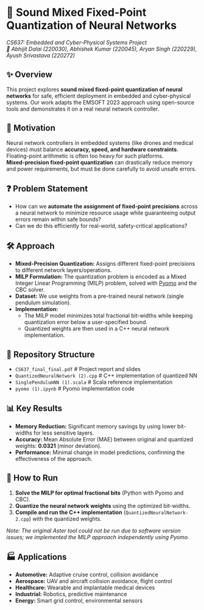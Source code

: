 # 🧠 Sound Mixed Fixed-Point Quantization of Neural Networks
*CS637: Embedded and Cyber-Physical Systems Project*  
*👤 Abhijit Dalai (220030), Abhishek Kumar (220045), Aryan Singh (220229), Ayush Srivastava (220272)*

## ✨ Overview
This project explores **sound mixed fixed-point quantization of neural networks** for safe, efficient deployment in embedded and cyber-physical systems. Our work adapts the EMSOFT 2023 approach using open-source tools and demonstrates it on a real neural network controller.

## 🎯 Motivation
Neural network controllers in embedded systems (like drones and medical devices) must balance **accuracy, speed, and hardware constraints**. Floating-point arithmetic is often too heavy for such platforms.  
**Mixed-precision fixed-point quantization** can drastically reduce memory and power requirements, but must be done carefully to avoid unsafe errors.

## ❓ Problem Statement
- How can we **automate the assignment of fixed-point precisions** across a neural network to minimize resource usage while guaranteeing output errors remain within safe bounds?
- Can we do this efficiently for real-world, safety-critical applications?

## 🛠️ Approach
- **Mixed-Precision Quantization:** Assigns different fixed-point precisions to different network layers/operations.
- **MILP Formulation:** The quantization problem is encoded as a Mixed Integer Linear Programming (MILP) problem, solved with [Pyomo](http://www.pyomo.org/) and the CBC solver.
- **Dataset:** We use weights from a pre-trained neural network (single pendulum simulation).
- **Implementation:**  
  - The MILP model minimizes total fractional bit-widths while keeping quantization error below a user-specified bound.
  - Quantized weights are then used in a C++ neural network implementation.

## 📁 Repository Structure
- `CS637_final_final.pdf` # Project report and slides
- `QuantizedNeuralNetwork (2).cpp` # C++ implementation of quantized NN
- `SinglePendulumNN (1).scala` # Scala reference implementation
- `pyomo (1).ipynb` # Pyomo implementation code

## 📊 Key Results
- **Memory Reduction:** Significant memory savings by using lower bit-widths for less sensitive layers.
- **Accuracy:** Mean Absolute Error (MAE) between original and quantized weights: **0.0321** (minor deviation).
- **Performance:** Minimal change in model predictions, confirming the effectiveness of the approach.

## 🚀 How to Run
1. **Solve the MILP for optimal fractional bits** (Python with Pyomo and CBC).
2. **Quantize the neural network weights** using the optimized bit-widths.
3. **Compile and run the C++ implementation** (`QuantizedNeuralNetwork-2.cpp`) with the quantized weights.

*Note: The original Aster tool could not be run due to software version issues; we implemented the MILP approach independently using Pyomo.*

## 🏭 Applications
- **Automotive:** Adaptive cruise control, collision avoidance
- **Aerospace:** UAV and aircraft collision avoidance, flight control
- **Healthcare:** Wearable and implantable medical devices
- **Industrial:** Robotics, predictive maintenance
- **Energy:** Smart grid control, environmental sensors
  
